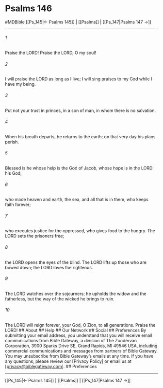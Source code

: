 # Psalms 146
#MDBible
[[Ps_145|← Psalms 145]] | [[Psalms]] | [[Ps_147|Psalms 147 →]]

***




###### 1 

Praise the LORD! Praise the LORD, O my soul! 



###### 2 

I will praise the LORD as long as I live; I will sing praises to my God while I have my being. 



###### 3 

Put not your trust in princes, in a son of man, in whom there is no salvation. 



###### 4 

When his breath departs, he returns to the earth; on that very day his plans perish. 



###### 5 

Blessed is he whose help is the God of Jacob, whose hope is in the LORD his God, 



###### 6 

who made heaven and earth, the sea, and all that is in them, who keeps faith forever; 



###### 7 

who executes justice for the oppressed, who gives food to the hungry. The LORD sets the prisoners free; 



###### 8 

the LORD opens the eyes of the blind. The LORD lifts up those who are bowed down; the LORD loves the righteous. 



###### 9 

The LORD watches over the sojourners; he upholds the widow and the fatherless, but the way of the wicked he brings to ruin. 



###### 10 

The LORD will reign forever, your God, O Zion, to all generations. Praise the LORD! ## About ## Help ## Our Network ## Social ## Preferences By submitting your email address, you understand that you will receive email communications from Bible Gateway, a division of The Zondervan Corporation, 3900 Sparks Drive SE, Grand Rapids, MI 49546 USA, including commercial communications and messages from partners of Bible Gateway. You may unsubscribe from Bible Gateway&rsquo;s emails at any time. If you have any questions, please review our [Privacy Policy] or email us at [privacy@biblegateway.com]. ## Preferences

***

[[Ps_145|← Psalms 145]] | [[Psalms]] | [[Ps_147|Psalms 147 →]]
